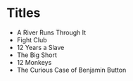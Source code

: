 # Titles 

- A River Runs Through It 
- Fight Club 
- 12 Years a Slave 
- The Big Short 
- 12 Monkeys 
- The Curious Case of Benjamin Button 
